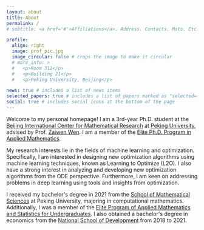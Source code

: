 ```yaml
---
layout: about
title: About
permalink: /
# subtitle: <a href='#'>Affiliations</a>. Address. Contacts. Moto. Etc.

profile:
  align: right
  image: prof_pic.jpg
  image_circular: false # crops the image to make it circular
  # more_info: >
  #   <p>Room 312</p>
  #   <p>Building 21</p>
  #   <p>Peking University, Beijing</p>

news: true # includes a list of news items
selected_papers: true # includes a list of papers marked as "selected={true}"
social: true # includes social icons at the bottom of the page
---
```


Welcome to my personal homepage! I am a 3rd-year Ph.D. student at the [Beijing International Center for Mathematical Research](https://bicmr.pku.edu.cn/) at [Peking University](https://english.pku.edu.cn/), advised by Prof. [Zaiwen Wen](http://faculty.bicmr.pku.edu.cn/~wenzw/index.html). I am a member of the [Elite Ph.D. Program in Applied Mathematics](https://cmlr.pku.edu.cn/Graduate/ElitePhDProgram/Students/index.htm).

My research interests lie in the fields of machine learning and optimization. Specifically, I am interested in designing new optimization algorithms using machine learning techniques, known as Learning to Optimize (L2O). I also have a strong interest in analyzing and developing new optimization algorithms from the ODE perspective. Furthermore, I am keen on addressing problems in deep learning using tools and insights from optimization.

I received my bachelor's degree in 2021 from the [School of Mathematical Sciences](http://english.math.pku.edu.cn/) at Peking University, majoring in computational mathematics. Additionally, I was a member of the [Elite Program of Applied Mathematics and Statistics for Undergraduates](https://www.math.pku.edu.cn/amel/syscgzs/bjxskycgzs/134601.htm). I also obtained a bachelor's degree in economics from the [National School of Development](https://en.nsd.pku.edu.cn/) from 2018 to 2021.
